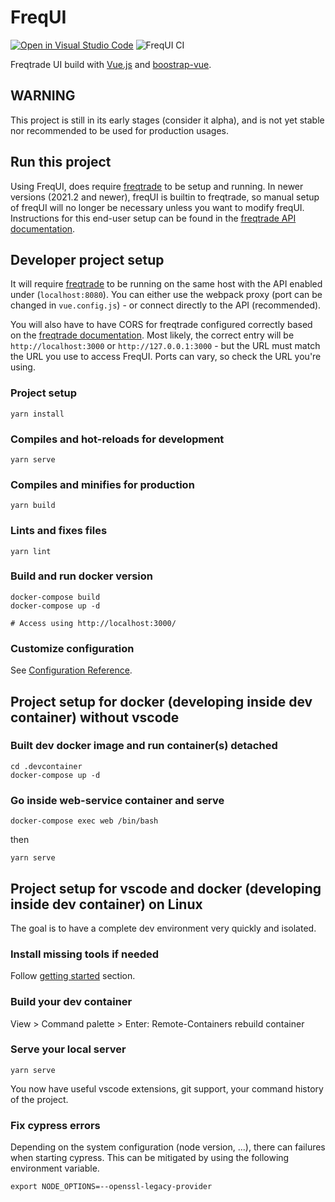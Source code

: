 # FreqUI

[![Open in Visual Studio Code](https://img.shields.io/static/v1?logo=visualstudiocode&label=&message=Open%20in%20Visual%20Studio%20Code&labelColor=2c2c32&color=007acc&logoColor=007acc)](https://open.vscode.dev/freqtrade/frequi)
![FreqUI CI](https://github.com/freqtrade/frequi/workflows/FreqUI%20CI/badge.svg)

Freqtrade UI build with [Vue.js](https://vuejs.org/) and [boostrap-vue](https://bootstrap-vue.org/).

## WARNING

This project is still in its early stages (consider it alpha), and is not yet stable nor recommended to be used for production usages.

## Run this project

Using FreqUI, does require [freqtrade](https://github.com/freqtrade/freqtrade) to be setup and running.
In newer versions (2021.2 and newer), freqUI is builtin to freqtrade, so manual setup of freqUI will no longer be necessary unless you want to modify freqUI.
Instructions for this end-user setup can be found in the [freqtrade API documentation](https://www.freqtrade.io/en/stable/rest-api/).

## Developer project setup

It will require [freqtrade](https://github.com/freqtrade/freqtrade) to be running on the same host with the API enabled under (`localhost:8080`). You can either use the webpack proxy (port can be changed in `vue.config.js`) - or connect directly to the API (recommended).

You will also have to have CORS for freqtrade configured correctly based on the [freqtrade documentation](https://www.freqtrade.io/en/latest/rest-api/#cors).
Most likely, the correct entry will be `http://localhost:3000` or `http://127.0.0.1:3000` - but the URL must match the URL you use to access FreqUI.
Ports can vary, so check the URL you're using.

### Project setup

```
yarn install
```

### Compiles and hot-reloads for development

```
yarn serve
```

### Compiles and minifies for production

```
yarn build
```

### Lints and fixes files

```
yarn lint
```

### Build and run docker version

```
docker-compose build
docker-compose up -d

# Access using http://localhost:3000/
```


### Customize configuration

See [Configuration Reference](https://cli.vuejs.org/config/).

## Project setup for docker (developing inside dev container) without vscode

### Built dev docker image and run container(s) detached

```
cd .devcontainer
docker-compose up -d
```

### Go inside web-service container and serve

```
docker-compose exec web /bin/bash
```

then

```
yarn serve
```

## Project setup for vscode and docker (developing inside dev container) on Linux

The goal is to have a complete dev environment very quickly and isolated.

### Install missing tools if needed

Follow [getting started](https://code.visualstudio.com/docs/remote/containers#_getting-started) section.

### Build your dev container

View > Command palette > Enter: Remote-Containers rebuild container

### Serve your local server

```
yarn serve
```

You now have useful vscode extensions, git support, your command history of the project.

### Fix cypress errors

Depending on the system configuration (node version, ...), there can failures when starting cypress.
This can be mitigated by using the following environment variable.

```
export NODE_OPTIONS=--openssl-legacy-provider
```
